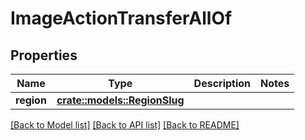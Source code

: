 # ImageActionTransferAllOf

## Properties

Name | Type | Description | Notes
------------ | ------------- | ------------- | -------------
**region** | [**crate::models::RegionSlug**](region_slug.md) |  | 

[[Back to Model list]](../README.md#documentation-for-models) [[Back to API list]](../README.md#documentation-for-api-endpoints) [[Back to README]](../README.md)



